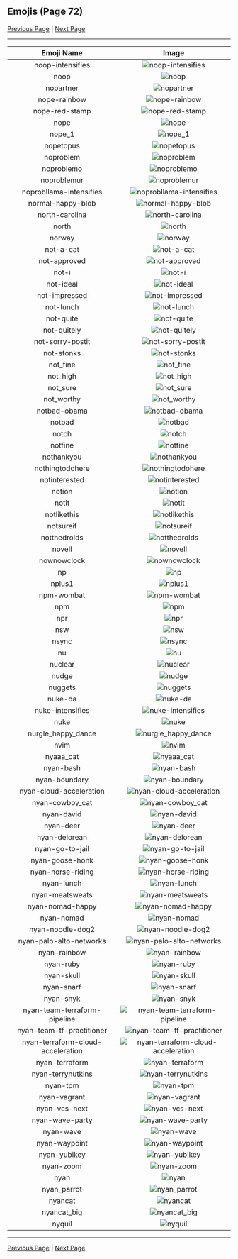 
## Emojis (Page 72)

[Previous Page](/docs/hc/page-n-0071.md)
  | [Next Page](/docs/hc/page-n-0073.md)

<hr />

|Emoji Name|Image|
| :-: | :-: |
|noop-intensifies| ![noop-intensifies](/emojis/hc/noop-intensifies.gif)|
|noop| ![noop](/emojis/hc/noop.png)|
|nopartner| ![nopartner](/emojis/hc/nopartner.png)|
|nope-rainbow| ![nope-rainbow](/emojis/hc/nope-rainbow.png)|
|nope-red-stamp| ![nope-red-stamp](/emojis/hc/nope-red-stamp.png)|
|nope| ![nope](/emojis/hc/nope.png)|
|nope_1| ![nope_1](/emojis/hc/nope_1.gif)|
|nopetopus| ![nopetopus](/emojis/hc/nopetopus.gif)|
|noproblem| ![noproblem](/emojis/hc/noproblem.jpg)|
|noproblemo| ![noproblemo](/emojis/hc/noproblemo.jpg)|
|noproblemur| ![noproblemur](/emojis/hc/noproblemur.png)|
|noprobllama-intensifies| ![noprobllama-intensifies](/emojis/hc/noprobllama-intensifies.gif)|
|normal-happy-blob| ![normal-happy-blob](/emojis/hc/normal-happy-blob.png)|
|north-carolina| ![north-carolina](/emojis/hc/north-carolina.png)|
|north| ![north](/emojis/hc/north.png)|
|norway| ![norway](/emojis/hc/norway.png)|
|not-a-cat| ![not-a-cat](/emojis/hc/not-a-cat.png)|
|not-approved| ![not-approved](/emojis/hc/not-approved.png)|
|not-i| ![not-i](/emojis/hc/not-i.png)|
|not-ideal| ![not-ideal](/emojis/hc/not-ideal.png)|
|not-impressed| ![not-impressed](/emojis/hc/not-impressed.png)|
|not-lunch| ![not-lunch](/emojis/hc/not-lunch.png)|
|not-quite| ![not-quite](/emojis/hc/not-quite.jpg)|
|not-quitely| ![not-quitely](/emojis/hc/not-quitely.jpg)|
|not-sorry-postit| ![not-sorry-postit](/emojis/hc/not-sorry-postit.png)|
|not-stonks| ![not-stonks](/emojis/hc/not-stonks.png)|
|not_fine| ![not_fine](/emojis/hc/not_fine.png)|
|not_high| ![not_high](/emojis/hc/not_high.png)|
|not_sure| ![not_sure](/emojis/hc/not_sure.jpg)|
|not_worthy| ![not_worthy](/emojis/hc/not_worthy.gif)|
|notbad-obama| ![notbad-obama](/emojis/hc/notbad-obama.jpg)|
|notbad| ![notbad](/emojis/hc/notbad.png)|
|notch| ![notch](/emojis/hc/notch.png)|
|notfine| ![notfine](/emojis/hc/notfine.png)|
|nothankyou| ![nothankyou](/emojis/hc/nothankyou.png)|
|nothingtodohere| ![nothingtodohere](/emojis/hc/nothingtodohere.png)|
|notinterested| ![notinterested](/emojis/hc/notinterested.gif)|
|notion| ![notion](/emojis/hc/notion.png)|
|notit| ![notit](/emojis/hc/notit.png)|
|notlikethis| ![notlikethis](/emojis/hc/notlikethis.png)|
|notsureif| ![notsureif](/emojis/hc/notsureif.png)|
|notthedroids| ![notthedroids](/emojis/hc/notthedroids.png)|
|novell| ![novell](/emojis/hc/novell.png)|
|nownowclock| ![nownowclock](/emojis/hc/nownowclock.png)|
|np| ![np](/emojis/hc/np.gif)|
|nplus1| ![nplus1](/emojis/hc/nplus1.png)|
|npm-wombat| ![npm-wombat](/emojis/hc/npm-wombat.png)|
|npm| ![npm](/emojis/hc/npm.png)|
|npr| ![npr](/emojis/hc/npr.png)|
|nsw| ![nsw](/emojis/hc/nsw.png)|
|nsync| ![nsync](/emojis/hc/nsync.jpg)|
|nu| ![nu](/emojis/hc/nu.gif)|
|nuclear| ![nuclear](/emojis/hc/nuclear.gif)|
|nudge| ![nudge](/emojis/hc/nudge.gif)|
|nuggets| ![nuggets](/emojis/hc/nuggets.png)|
|nuke-da| ![nuke-da](/emojis/hc/nuke-da.png)|
|nuke-intensifies| ![nuke-intensifies](/emojis/hc/nuke-intensifies.gif)|
|nuke| ![nuke](/emojis/hc/nuke.png)|
|nurgle_happy_dance| ![nurgle_happy_dance](/emojis/hc/nurgle_happy_dance.gif)|
|nvim| ![nvim](/emojis/hc/nvim.png)|
|nyaaa_cat| ![nyaaa_cat](/emojis/hc/nyaaa_cat.png)|
|nyan-bash| ![nyan-bash](/emojis/hc/nyan-bash.gif)|
|nyan-boundary| ![nyan-boundary](/emojis/hc/nyan-boundary.gif)|
|nyan-cloud-acceleration| ![nyan-cloud-acceleration](/emojis/hc/nyan-cloud-acceleration.gif)|
|nyan-cowboy_cat| ![nyan-cowboy_cat](/emojis/hc/nyan-cowboy_cat.gif)|
|nyan-david| ![nyan-david](/emojis/hc/nyan-david.gif)|
|nyan-deer| ![nyan-deer](/emojis/hc/nyan-deer.gif)|
|nyan-delorean| ![nyan-delorean](/emojis/hc/nyan-delorean.gif)|
|nyan-go-to-jail| ![nyan-go-to-jail](/emojis/hc/nyan-go-to-jail.gif)|
|nyan-goose-honk| ![nyan-goose-honk](/emojis/hc/nyan-goose-honk.gif)|
|nyan-horse-riding| ![nyan-horse-riding](/emojis/hc/nyan-horse-riding.gif)|
|nyan-lunch| ![nyan-lunch](/emojis/hc/nyan-lunch.gif)|
|nyan-meatsweats| ![nyan-meatsweats](/emojis/hc/nyan-meatsweats.gif)|
|nyan-nomad-happy| ![nyan-nomad-happy](/emojis/hc/nyan-nomad-happy.gif)|
|nyan-nomad| ![nyan-nomad](/emojis/hc/nyan-nomad.gif)|
|nyan-noodle-dog2| ![nyan-noodle-dog2](/emojis/hc/nyan-noodle-dog2.gif)|
|nyan-palo-alto-networks| ![nyan-palo-alto-networks](/emojis/hc/nyan-palo-alto-networks.gif)|
|nyan-rainbow| ![nyan-rainbow](/emojis/hc/nyan-rainbow.gif)|
|nyan-ruby| ![nyan-ruby](/emojis/hc/nyan-ruby.gif)|
|nyan-skull| ![nyan-skull](/emojis/hc/nyan-skull.gif)|
|nyan-snarf| ![nyan-snarf](/emojis/hc/nyan-snarf.png)|
|nyan-snyk| ![nyan-snyk](/emojis/hc/nyan-snyk.gif)|
|nyan-team-terraform-pipeline| ![nyan-team-terraform-pipeline](/emojis/hc/nyan-team-terraform-pipeline.gif)|
|nyan-team-tf-practitioner| ![nyan-team-tf-practitioner](/emojis/hc/nyan-team-tf-practitioner.gif)|
|nyan-terraform-cloud-acceleration| ![nyan-terraform-cloud-acceleration](/emojis/hc/nyan-terraform-cloud-acceleration.gif)|
|nyan-terraform| ![nyan-terraform](/emojis/hc/nyan-terraform.gif)|
|nyan-terrynutkins| ![nyan-terrynutkins](/emojis/hc/nyan-terrynutkins.gif)|
|nyan-tpm| ![nyan-tpm](/emojis/hc/nyan-tpm.gif)|
|nyan-vagrant| ![nyan-vagrant](/emojis/hc/nyan-vagrant.gif)|
|nyan-vcs-next| ![nyan-vcs-next](/emojis/hc/nyan-vcs-next.gif)|
|nyan-wave-party| ![nyan-wave-party](/emojis/hc/nyan-wave-party.gif)|
|nyan-wave| ![nyan-wave](/emojis/hc/nyan-wave.gif)|
|nyan-waypoint| ![nyan-waypoint](/emojis/hc/nyan-waypoint.gif)|
|nyan-yubikey| ![nyan-yubikey](/emojis/hc/nyan-yubikey.gif)|
|nyan-zoom| ![nyan-zoom](/emojis/hc/nyan-zoom.gif)|
|nyan| ![nyan](/emojis/hc/nyan.gif)|
|nyan_parrot| ![nyan_parrot](/emojis/hc/nyan_parrot.gif)|
|nyancat| ![nyancat](/emojis/hc/nyancat.gif)|
|nyancat_big| ![nyancat_big](/emojis/hc/nyancat_big.gif)|
|nyquil| ![nyquil](/emojis/hc/nyquil.png)|

<hr/>

[Previous Page](/docs/hc/page-n-0071.md)
  | [Next Page](/docs/hc/page-n-0073.md)